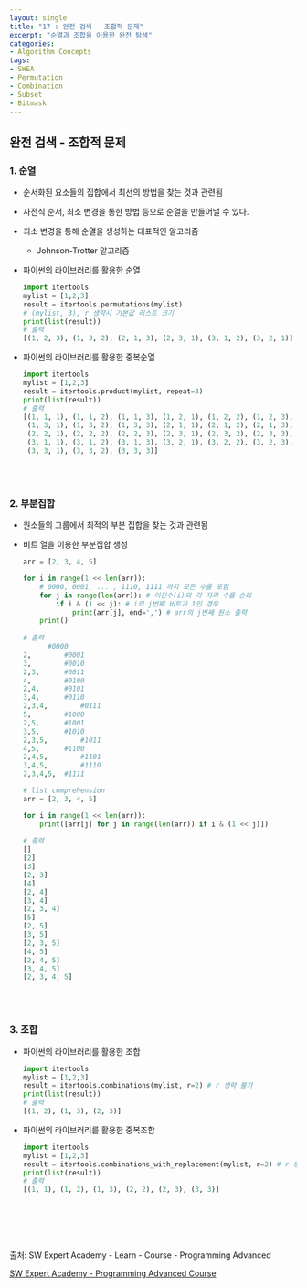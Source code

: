 ```yaml
---
layout: single
title: "17 : 완전 검색 - 조합적 문제"
excerpt: "순열과 조합을 이용한 완전 탐색"
categories: 
- Algorithm Concepts
tags:
- SWEA
- Permutation
- Combination
- Subset
- Bitmask
---
```

## 완전 검색 - 조합적 문제

### 1. 순열

- 순서화된 요소들의 집합에서 최선의 방법을 찾는 것과 관련됨
- 사전식 순서, 최소 변경을 통한 방법 등으로 순열을 만들어낼 수 있다.
- 최소 변경을 통해 순열을 생성하는 대표적인 알고리즘
  - Johnson-Trotter 알고리즘
- 파이썬의 라이브러리를 활용한 순열

  ```python
  import itertools
  mylist = [1,2,3]
  result = itertools.permutations(mylist) 
  # (mylist, 3), r 생략시 기본값 리스트 크기
  print(list(result))
  # 출력
  [(1, 2, 3), (1, 3, 2), (2, 1, 3), (2, 3, 1), (3, 1, 2), (3, 2, 1)]
  ```

- 파이썬의 라이브러리를 활용한 중복순열

  ```python
  import itertools
  mylist = [1,2,3]
  result = itertools.product(mylist, repeat=3)
  print(list(result))
  # 출력
  [(1, 1, 1), (1, 1, 2), (1, 1, 3), (1, 2, 1), (1, 2, 2), (1, 2, 3), 
   (1, 3, 1), (1, 3, 2), (1, 3, 3), (2, 1, 1), (2, 1, 2), (2, 1, 3),
   (2, 2, 1), (2, 2, 2), (2, 2, 3), (2, 3, 1), (2, 3, 2), (2, 3, 3),
   (3, 1, 1), (3, 1, 2), (3, 1, 3), (3, 2, 1), (3, 2, 2), (3, 2, 3),
   (3, 3, 1), (3, 3, 2), (3, 3, 3)]
  ```


<br>

<br>

### 2. 부분집합

- 원소들의 그룹에서 최적의 부분 집합을 찾는 것과 관련됨
- 비트 열을 이용한 부분집합 생성

  ```python
  arr = [2, 3, 4, 5]
  
  for i in range(1 << len(arr)): 
      # 0000, 0001, ... , 1110, 1111 까지 모든 수를 포함
      for j in range(len(arr)): # 이진수(i)의 각 자리 수를 순회
          if i & (1 << j): # i의 j번째 비트가 1인 경우
              print(arr[j], end=',') # arr의 j번째 원소 출력
      print()
      
  # 출력
  		#0000
  2,		#0001
  3,		#0010
  2,3,		#0011
  4,		#0100
  2,4,		#0101
  3,4,		#0110
  2,3,4,		#0111
  5,		#1000
  2,5,		#1001
  3,5,		#1010
  2,3,5,		#1011
  4,5,		#1100
  2,4,5,		#1101
  3,4,5,		#1110
  2,3,4,5,	#1111
  ```

  ```python
  # list comprehension
  arr = [2, 3, 4, 5]
  
  for i in range(1 << len(arr)):
      print([arr[j] for j in range(len(arr)) if i & (1 << j)])
      
  # 출력
  []
  [2]
  [3]
  [2, 3]
  [4]
  [2, 4]
  [3, 4]
  [2, 3, 4]
  [5]
  [2, 5]
  [3, 5]
  [2, 3, 5]
  [4, 5]
  [2, 4, 5]
  [3, 4, 5]
  [2, 3, 4, 5]
  ```


<br>

<br>

### 3. 조합

- 파이썬의 라이브러리를 활용한 조합

  ```python
  import itertools
  mylist = [1,2,3]
  result = itertools.combinations(mylist, r=2) # r 생략 불가
  print(list(result))
  # 출력 
  [(1, 2), (1, 3), (2, 3)]
  ```

- 파이썬의 라이브러리를 활용한 중복조합

  ```python
  import itertools
  mylist = [1,2,3]
  result = itertools.combinations_with_replacement(mylist, r=2) # r 생략 불가
  print(list(result))
  # 출력
  [(1, 1), (1, 2), (1, 3), (2, 2), (2, 3), (3, 3)]
  ```


<br>

<br>

<br>

<br>

출처: SW Expert Academy - Learn - Course - Programming Advanced

[SW Expert Academy - Programming Advanced Course](https://swexpertacademy.com/main/learn/course/subjectList.do?courseId=AVuPDYSqAAbw5UW6)

